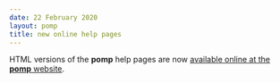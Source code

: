 ```yaml
---
date: 22 February 2020
layout: pomp
title: new online help pages
---
```


HTML versions of the **pomp** help pages are now [available online at the **pomp** website](https://kingaa.github.io/pomp/manual/pomp/html/00Index.html).
